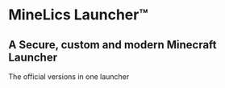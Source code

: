 # **MineLics Launcher™**

## A Secure, custom and modern Minecraft Launcher

The official versions in one launcher
